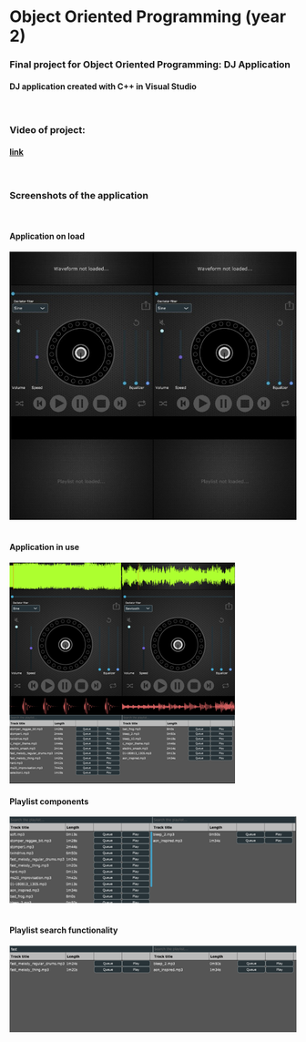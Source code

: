 # Object Oriented Programming (year 2)
### Final project for Object Oriented Programming: DJ Application
#### DJ application created with C++ in Visual Studio
&nbsp; 
&nbsp; 
&nbsp; 
&nbsp; 

### Video of project: 
#### [link](https://drive.google.com/file/d/1CWjQwo03bJumDBAD7qlawFgsEuJS3086/view?usp=drive_link)
&nbsp; 
&nbsp; 
&nbsp; 
&nbsp; 

### Screenshots of the application
&nbsp; 
&nbsp;
#### Application on load
![Home](assets/Picture1.jpg)
&nbsp; 
&nbsp; 

#### Application in use
![Home](assets/Picture2.png)
&nbsp; 
&nbsp; 

#### Playlist components
![Bookshelf](assets/Picture3.png)
&nbsp; 
&nbsp; 

#### Playlist search functionality
![Bookshelf](assets/Picture4.png)
&nbsp; 
&nbsp; 
